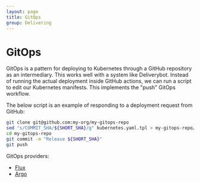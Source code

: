 ```yaml
---
layout: page
title: GitOps
group: Delivering
---
```


# GitOps

GitOps is a pattern for deploying to Kubernetes through a GitHub repository as
an intermediary. This works well with a system like Deliverybot. Instead of
running the actual deployment inside GitHub actions, we can run a script to edit
our Kubernetes manifests. This implements the "push" GitOps workflow.


The below script is an example of responding to a deployment request from
GitHub:

```bash
git clone git@github.com:my-org/my-gitops-repo
sed "s/COMMIT_SHA/${SHORT_SHA}/g" kubernetes.yaml.tpl > my-gitops-repo/${ENVIRONMENT}/kubernetes.yaml
cd my-gitops-repo
git commit -m "Release ${SHORT_SHA}"
git push
```

GitOps providers:

- [Flux](https://docs.fluxcd.io/en/latest/index.html)
- [Argo](https://argoproj.github.io/argo-cd/)
